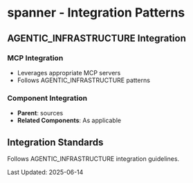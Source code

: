 # spanner - Integration Patterns

## AGENTIC_INFRASTRUCTURE Integration

### MCP Integration
- Leverages appropriate MCP servers
- Follows AGENTIC_INFRASTRUCTURE patterns

### Component Integration
- **Parent**: sources
- **Related Components**: As applicable

## Integration Standards

Follows AGENTIC_INFRASTRUCTURE integration guidelines.

Last Updated: 2025-06-14
